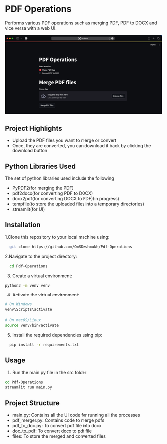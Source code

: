 # PDF Operations
 Performs various PDF operations such as merging PDF, PDF to DOCX and vice versa with a web UI.

![](images/example.png)

## Project Highlights
- Upload the PDF files you want to merge or convert 
- Once, they are converted, you can download it back by clicking the download button

## Python Libraries Used
The set of python libraries used include the following
- PyPDF2(for merging the PDF)
- pdf2docx(for converting PDF to DOCX)
- docx2pdf(for converting DOCX to PDF)(in progress)
- tempfile(to store the uploaded files into a temporary directories)
- streamlit(for UI)

## Installation
1.Clone this repository to your local machine using:

```bash
  git clone https://github.com/OmSDeshmukh/Pdf-Operations
```
2.Navigate to the project directory:

```bash
  cd Pdf-Operations
```

3. Create a virtual environment:

```bash
python3 -m venv venv
```

4. Activate the virtual environment:

```bash
# On Windows
venv\Scripts\activate

# On macOS/Linux
source venv/bin/activate
```

5. Install the required dependencies using pip:

```bash
  pip install -r requirements.txt
```

## Usage

1. Run the main.py file in the src folder
```bash
cd Pdf-Operations
streamlit run main.py
```

## Project Structure

- main.py: Contains all the UI code for running all the processes
- pdf_merger.py: Contains code to merge pdfs
- pdf_to_doc.py: To convert pdf file into docx
- doc_to_pdf: To convert docx to pdf file
- files: To store the merged and converted files
